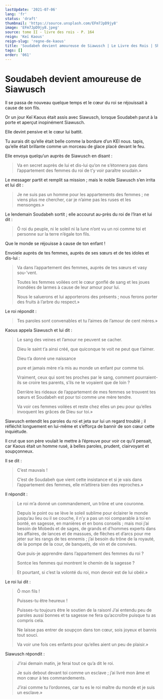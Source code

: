 ```yaml
---
lastUpdate: '2021-07-06'
lang: 'fr'
status: 'draft'
thumbnail: 'https://source.unsplash.com/EFm7JpD9jy8'
image: 'EFm7JpD9jy8.jpeg'
source: tome II - livre des rois - P. 164
reign: 'Keï Kaous'
reign-slug: 'regne-de-kaous'
title: 'Soudabeh devient amoureuse de Siawusch | Le Livre des Rois | Shâhnâmeh'
tags: []
order: '061'
---
```


<!-- LTeX: language=fr -->

# Soudabeh devient amoureuse de Siawusch

Il se passa de nouveau quelque temps et le cœur du roi se réjouissait à cause de son fils.

Or un jour Keï Kaous était assis avec Siawusch, lorsque Soudabeh parut à la porte et aperçut inopinément Siawusch.

Elle devint pensive et le cœur lui battit.

Tu aurais dit qu’elle était belle comme la bordure d’un KEI nous. tapis, qu’elle était brillante comme un morceau de glace placé devant le feu.

Elle envoya quelqu’un auprès de Siawusch en disant :

> Va en secret auprès de lui et dis-lui qu’on ne s’étonnera pas dans l’appartement des femmes du roi de t’y voir paraître soudain.»

Le messager partit et remplit sa mission ; mais le noble Siawusch s’en irrita et lui dit :

> Je ne suis pas un homme pour les appartements des femmes ; ne viens plus me chercher, car je n’aime pas les ruses et les mensonges.»

Le lendemain Soudabeh sortit ; elle accourut au-près du roi de l’Iran et lui dit :

> Ô roi du peuple, ni le soleil ni la lune n’ont vu un roi comme toi et personne sur la terre n’égale ton fils.

Que le monde se réjouisse à cause de ton enfant !

Envoiele auprès de tes femmes, auprès de ses sœurs et de tes idoles et dis-lui :

> Va dans l’appartement des femmes, auprès de tes sœurs et vasy sou-’vent.
>
> Toutes les femmes voilées ont le cœur gonflé de sang et les joues inondées de larmes à cause de leur amour pour lui.
>
> Nous le saluerons et lui apporterons des présents ; nous ferons porter des fruits à l’arbre du respect.»

Le roi répondit :

> Tes paroles sont convenables et tu l’aimes de l’amour de cent mères.»

Kaous appela Siawusch et lui dit :

> Le sang des veines et l’amour ne peuvent se cacher.
>
> Dieu le saint t’a ainsi créé, que quiconque te voit ne peut que t’aimer.
>
> Dieu t’a donné une naissance
>
> pure et jamais mère n’a mis au monde un enfant pur comme toi.
>
> Vraiment, ceux qui sont tes proches par le sang, comment pourraient-ils se croire tes parents, s’ils ne te voyaient que de loin ?
>
> Derrière les rideaux de l’appartement de mes femmes se trouvent tes sœurs et Soudabeh est pour toi comme une mère tendre.
>
> Va voir ces femmes voilées et reste chez elles un peu pour qu’elles invoquent les grâces de Dieu sur toi.»

Siawusch entendit les paroles du roi et jeta sur lui un regard troublé ; il réfléchit longuement en lui-même et s’efforça de bannir de son cœur cette inquiétude.

Il crut que son père voulait le mettre à l’épreuve pour voir ce qu’il pensait, car Kaous était un homme rusé, à belles paroles, prudent, clairvoyant et soupçonneux.

Il se dit :

> C’est mauvais !
>
> C’est de Soudabeh que vient cette insistance et si je vais dans l’appartement des femmes, elle m’attirera bien des reproches.»

Il répondit :

> Le roi m’a donné un commandement, un trône et une couronne.
>
> Depuis le point ou se lève le soleil sublime pour éclairer le monde jusqu’au lieu ou il se couche, il n’y a pas un roi comparable à toi en bonté, en sagesse, en manières et en bons conseils ; mais moi j’ai besoin de Mobeds et de sages, de grands et d’hommes experts dans les affaires, de lances et de massues, de flèches et d’arcs pour me jeter sur les rangs de tes ennemis ; j’ai besoin du trône de la royauté, de la pompe de la cour, de banquets, de vin et de convives.
>
> Que puis-je apprendre dans l’appartement des femmes du roi ?
>
> Sontce les femmes qui montrent le chemin de la sagesse ?
>
> Et pourtant, si c’est la volonté du roi, mon devoir est de lui obéir.»

Le roi lui dit :

> Ô mon fils !
>
> Puisses-tu être heureux !
>
> Puisses-tu toujours être le soutien de la raisonl J’ai entendu peu de paroles aussi bonnes et ta sagesse ne fera qu’accroître puisque tu as compris cela.
>
> Ne laisse pas entrer de soupçon dans ton cœur, sois joyeux et bannis tout souci.
>
> Va voir une fois ces enfants pour qu’elles aient un peu de plaisir.»

Siawusch répondit :

> J’irai demain matin, je ferai tout ce qu’a dit le roi.
>
> Je suis debout devant toi comme un esclave ; j’ai livré mon âme et mon cœur à tes commandements.
>
> J’irai comme tu l’ordonnes, car tu es le roi maître du monde et je suis un esclave.»
